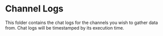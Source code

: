 # Channel Logs
This folder contains the chat logs for the channels you wish to gather data from. Chat logs will be timestamped by its execution time.
